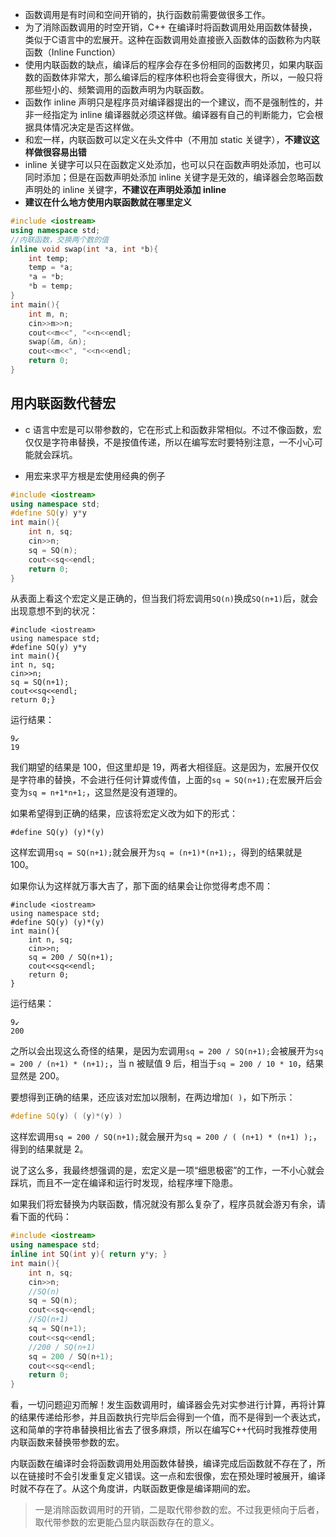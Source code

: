 
- 函数调用是有时间和空间开销的，执行函数前需要做很多工作。
- 为了消除函数调用的时空开销，C++ 在编译时将函数调用处用函数体替换，类似于C语言中的宏展开。这种在函数调用处直接嵌入函数体的函数称为内联函数（Inline Function）
- 使用内联函数的缺点，编译后的程序会存在多份相同的函数拷贝，如果内联函数的函数体非常大，那么编译后的程序体积也将会变得很大，所以，一般只将那些短小的、频繁调用的函数声明为内联函数。
- 函数作 inline 声明只是程序员对编译器提出的一个建议，而不是强制性的，并非一经指定为 inline 编译器就必须这样做。编译器有自己的判断能力，它会根据具体情况决定是否这样做。
- 和宏一样，内联函数可以定义在头文件中（不用加 static 关键字），**不建议这样做很容易出错**
- inline 关键字可以只在函数定义处添加，也可以只在函数声明处添加，也可以同时添加；但是在函数声明处添加 inline 关键字是无效的，编译器会忽略函数声明处的 inline 关键字，**不建议在声明处添加 inline**
- **建议在什么地方使用内联函数就在哪里定义**

```c++
#include <iostream>
using namespace std;
//内联函数，交换两个数的值
inline void swap(int *a, int *b){
    int temp;
    temp = *a;
    *a = *b;
    *b = temp;
}
int main(){
    int m, n;
    cin>>m>>n;
    cout<<m<<", "<<n<<endl;
    swap(&m, &n);
    cout<<m<<", "<<n<<endl;
    return 0;
}
```

## 用内联函数代替宏

- c 语言中宏是可以带参数的，它在形式上和函数非常相似。不过不像函数，宏仅仅是字符串替换，不是按值传递，所以在编写宏时要特别注意，一不小心可能就会踩坑。

- 用宏来求平方根是宏使用经典的例子

```c++
#include <iostream>
using namespace std;
#define SQ(y) y*y
int main(){
    int n, sq;
    cin>>n;
    sq = SQ(n);
    cout<<sq<<endl;
    return 0;
}
```

从表面上看这个宏定义是正确的，但当我们将宏调用`SQ(n)`换成`SQ(n+1)`后，就会出现意想不到的状况：

```
#include <iostream>
using namespace std;
#define SQ(y) y*y
int main(){    
int n, sq;    
cin>>n;    
sq = SQ(n+1);    
cout<<sq<<endl;    
return 0;}
```

运行结果：
```
9↙
19
```
我们期望的结果是 100，但这里却是 19，两者大相径庭。这是因为，宏展开仅仅是字符串的替换，不会进行任何计算或传值，上面的`sq = SQ(n+1);`在宏展开后会变为`sq = n+1*n+1;`，这显然是没有道理的。

如果希望得到正确的结果，应该将宏定义改为如下的形式：

```
#define SQ(y) (y)*(y)
```
这样宏调用`sq = SQ(n+1);`就会展开为`sq = (n+1)*(n+1);`，得到的结果就是 100。

如果你认为这样就万事大吉了，那下面的结果会让你觉得考虑不周：

```
#include <iostream>
using namespace std;
#define SQ(y) (y)*(y)
int main(){
    int n, sq;
    cin>>n;
    sq = 200 / SQ(n+1);
    cout<<sq<<endl;
    return 0;
}
```

运行结果：
```
9↙
200
```
之所以会出现这么奇怪的结果，是因为宏调用`sq = 200 / SQ(n+1);`会被展开为`sq = 200 / (n+1) * (n+1);`，当 n 被赋值 9 后，相当于`sq = 200 / 10 * 10`，结果显然是 200。

要想得到正确的结果，还应该对宏加以限制，在两边增加`( )`，如下所示：

```c++
#define SQ(y) ( (y)*(y) )
```
这样宏调用`sq = 200 / SQ(n+1);`就会展开为`sq = 200 / ( (n+1) * (n+1) );`，得到的结果就是 2。

说了这么多，我最终想强调的是，宏定义是一项“细思极密”的工作，一不小心就会踩坑，而且不一定在编译和运行时发现，给程序埋下隐患。

如果我们将宏替换为内联函数，情况就没有那么复杂了，程序员就会游刃有余，请看下面的代码：

```c++
#include <iostream>
using namespace std;
inline int SQ(int y){ return y*y; }
int main(){
    int n, sq;
    cin>>n;
    //SQ(n)
    sq = SQ(n);
    cout<<sq<<endl;
    //SQ(n+1)
    sq = SQ(n+1);
    cout<<sq<<endl;
    //200 / SQ(n+1)
    sq = 200 / SQ(n+1);
    cout<<sq<<endl;
    return 0;
}
```

看，一切问题迎刃而解！发生函数调用时，编译器会先对实参进行计算，再将计算的结果传递给形参，并且函数执行完毕后会得到一个值，而不是得到一个表达式，这和简单的字符串替换相比省去了很多麻烦，所以在编写C++代码时我推荐使用内联函数来替换带参数的宏。

内联函数在编译时会将函数调用处用函数体替换，编译完成后函数就不存在了，所以在链接时不会引发重复定义错误。这一点和宏很像，宏在预处理时被展开，编译时就不存在了。从这个角度讲，内联函数更像是编译期间的宏。

> 一是消除函数调用时的开销，二是取代带参数的宏。不过我更倾向于后者，取代带参数的宏更能凸显内联函数存在的意义。

